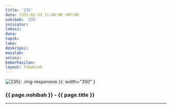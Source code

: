 ```yaml
---
title: '235'
date: 2352-01-23 11:08:00 +07:00
nohibah: '235'
inisiator:
lokasi:
dana:
topik:
lama:
deskripsi:
masalah:
solusi:
keberhasilan:
layout: hibahcmb
---
```


![235](/static/img/hibahcmb/235.png){: .img-responsive }{: width="350" }

### {{ page.nohibah }} - {{ page.title }}

---
